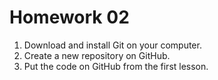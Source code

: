 # Homework 02

1. Download and install Git on your computer.
2. Create a new repository on GitHub.
3. Put the code on GitHub from the first lesson.
